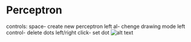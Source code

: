 # Perceptron
controls:
 space- create new perceptron
 left al- chenge drawing mode
 left control- delete dots
 left/right click- set dot 
 ![alt text](https://github.com/[username]/[reponame]/blob/[branch]/image.jpg?raw=true)

